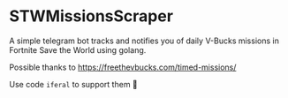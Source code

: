 # STWMissionsScraper

A simple telegram bot tracks and notifies you of daily V-Bucks missions in Fortnite Save the World using golang.

Possible thanks to https://freethevbucks.com/timed-missions/

Use code `iferal` to support them 🤗
